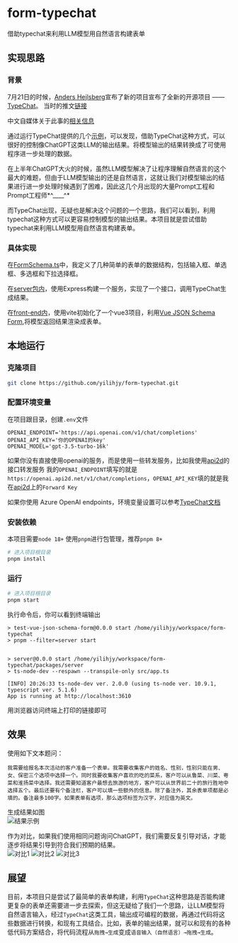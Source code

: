 # form-typechat 
借助typechat来利用LLM模型用自然语言构建表单

## 实现思路

### 背景

7月21日的时候，[Anders Hejlsberg](https://twitter.com/ahejlsberg)宣布了新的项目宣布了全新的开源项目 —— [TypeChat](https://microsoft.github.io/TypeChat/blog/introducing-typechat/)。
当时的推文[链接](https://twitter.com/ahejlsberg/status/1682068311415341057?s=20)

中文自媒体关于此事的[相关信息](https://zhuanlan.zhihu.com/p/645084158)

通过运行TypeChat提供的几个[示例](https://microsoft.github.io/TypeChat/docs/examples/)，可以发现，借助TypeChat这种方式，可以很好的控制像ChatGPT这类LLM的输出结果。将模型输出的结果转换成了可使用程序进一步处理的数据。

在上半年ChatGPT大火的时候，虽然LLM模型解决了让程序理解自然语言的这个最大的难题，但由于LLM模型输出的还是自然语言，这就让我们对模型输出的结果进行进一步处理时候遇到了困难，因此这几个月出现的大量Prompt工程和Prompt工程师*^____^*

而TypeChat出现，无疑也是解决这个问题的一个思路，我们可以看到，利用typechat这种方式可以更容易控制模型的输出结果。本项目就是尝试借助typechat来利用LLM模型用自然语言构建表单。

### 具体实现
在[FormSchema.ts](packages/form-typechat/src/FormSchema.ts)中，我定义了几种简单的表单的数据结构，包括输入框、单选框、多选框和下拉选择框。

在[server包内](packages/server/src/app.ts)，使用Express构建一个服务，实现了一个接口，调用TypeChat生成结果。

在[front-end内](packages/front-end/src/App.vue)，使用vite初始化了一个vue3项目，利用[Vue JSON Schema Form](https://vue-json-schema-form.lljj.me/),将模型返回结果渲染成表单。

## 本地运行

### 克隆项目
```bash
git clone https://github.com/yilihjy/form-typechat.git
```

### 配置环境变量

在项目跟目录，创建`.env`文件
```env
OPENAI_ENDPOINT='https://api.openai.com/v1/chat/completions'
OPENAI_API_KEY='你的OPENAI的key'
OPENAI_MODEL='gpt-3.5-turbo-16k'
```
如果你没有直接使用openai的服务，而是使用一些转发服务，比如我使用[api2d](https://api2d.com/r/186772)的接口转发服务
我的`OPENAI_ENDPOINT`填写的就是`https://openai.api2d.net/v1/chat/completions`，`OPENAI_API_KEY`填的就是我在[api2d](https://api2d.com/r/186772)上的`Forward Key`

如果你使用 Azure OpenAI endpoints，环境变量设置可以参考[TypeChat文档](https://microsoft.github.io/TypeChat/docs/examples/)

### 安装依赖
本项目需要`node 18+`
使用`pnpm`进行包管理，推荐`pnpm 8+`

```bash
# 进入项目根目录
pnpm install
```

### 运行
```bash
# 进入项目根目录
pnpm start
```

执行命令后，你可以看到终端输出
```
> test-vue-json-schema-form@0.0.0 start /home/yilihjy/workspace/form-typechat
> pnpm --filter=server start


> server@0.0.0 start /home/yilihjy/workspace/form-typechat/packages/server
> ts-node-dev --respawn --transpile-only src/app.ts

[INFO] 20:26:33 ts-node-dev ver. 2.0.0 (using ts-node ver. 10.9.1, typescript ver. 5.1.6)
App is running at http://localhost:3610
```
用浏览器访问终端上打印的链接即可

## 效果
使用如下文本题问：
```
我需要给报名本次活动的客户准备一个表单。我需要收集客户的姓名、性别，性别只能在男、女、保密三个选项中选择一个。同时我要收集客户喜欢的吃的菜系，客户可以从鲁菜、川菜、粤菜和淮扬菜中选择。我还需要知道客户最想去旅游的地方，客户可以从世界前二十的旅行胜地中选择五个。最后还要有个备注栏，客户可以填一些额外的信息。除了备注外，其余表单项都是必填的。备注最多100字。如果表单有选项，那么选项标签为汉字，对应值为英文。
```

生成结果如图  
![结果示例](screenshot/form-typechat-result.png)

作为对比，如果我们使用相同问题询问ChatGPT，我们需要反复引导对话，才能逐步将结果引导到符合我们预期的结果。  
![对比1](screenshot/gpt-result1.png)
![对比2](screenshot/gpt-result2.png)
![对比3](screenshot/gpt-result3.png)

## 展望

目前，本项目只是尝试了最简单的表单构建，利用`TypeChat`这种思路是否能构建更复杂的表单还需要进一步去探索，但这无疑给了我们一个思路，让LLM模型将自然语言输入，经过`TypeChat`这类工具，输出成可编程的数据，再通过代码将这些数据进行转换，和现有工具结合。比如，表单的输出结果，就可以和现有的各种低代码方案结合，将代码流程从`拖拽→生成`变成`语音输入（自然语言）→拖拽→生成`。